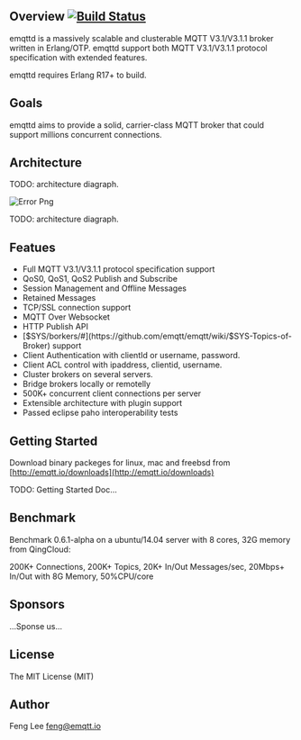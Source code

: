 
## Overview [![Build Status](https://travis-ci.org/emqtt/emqttd.svg?branch=master)](https://travis-ci.org/emqtt/emqttd)

emqttd is a massively scalable and clusterable MQTT V3.1/V3.1.1 broker written in Erlang/OTP. emqttd support both MQTT V3.1/V3.1.1 protocol specification with extended features.

emqttd requires Erlang R17+ to build.

## Goals

emqttd aims to provide a solid, carrier-class MQTT broker that could support millions concurrent connections.

## Architecture

TODO: architecture diagraph.

![Error Png](http://nextalk.im/static/img/design/WebimForPHP5.png)

TODO: architecture diagraph.

## Featues

* Full MQTT V3.1/V3.1.1 protocol specification support
* QoS0, QoS1, QoS2 Publish and Subscribe
* Session Management and Offline Messages
* Retained Messages
* TCP/SSL connection support
* MQTT Over Websocket
* HTTP Publish API
* [$SYS/borkers/#](https://github.com/emqtt/emqtt/wiki/$SYS-Topics-of-Broker) support
* Client Authentication with clientId or username, password.
* Client ACL control with ipaddress, clientid, username.
* Cluster brokers on several servers.
* Bridge brokers locally or remotelly
* 500K+ concurrent client connections per server
* Extensible architecture with plugin support
* Passed eclipse paho interoperability tests

## Getting Started

Download binary packeges for linux, mac and freebsd from [http://emqtt.io/downloads](http://emqtt.io/downloads)

TODO: Getting Started Doc...

## Benchmark

Benchmark 0.6.1-alpha on a ubuntu/14.04 server with 8 cores, 32G memory from QingCloud:

200K+ Connections, 200K+ Topics, 20K+ In/Out Messages/sec, 20Mbps+ In/Out with 8G Memory, 50%CPU/core

## Sponsors

...Sponse us...

## License

The MIT License (MIT)

## Author 

Feng Lee <feng@emqtt.io>

